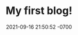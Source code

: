 ---
layout: post
title:  "My first blog!"
date:   2021-09-16 21:50:52 -0700
categories: jekyll update
---